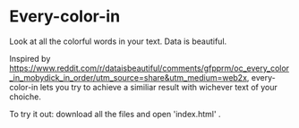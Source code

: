 # Every-color-in
 Look at all the colorful words in your text. Data is beautiful.

Inspired by https://www.reddit.com/r/dataisbeautiful/comments/gfpprm/oc_every_color_in_mobydick_in_order/utm_source=share&utm_medium=web2x, 
every-color-in lets you try to achieve a similiar result with wichever text of your choiche.

To try it out: download all the files and open 'index.html' .
